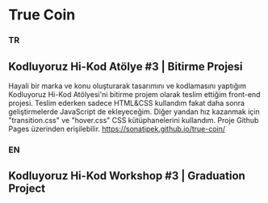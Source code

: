 # True Coin

### TR
## Kodluyoruz Hi-Kod Atölye #3 | Bitirme Projesi

Hayali bir marka ve konu oluşturarak tasarımını ve kodlamasını yaptığım Kodluyoruz Hi-Kod Atölyesi'ni bitirme projem olarak teslim ettiğim front-end projesi. Teslim ederken sadece HTML&CSS kullandım fakat daha sonra geliştirmelerde JavaScript de ekleyeceğim. Diğer yandan hız kazanmak için "transition.css" ve "hover.css" CSS kütüphanelerini kullandım. Proje Github Pages üzerinden erişilebilir.
https://sonatipek.github.io/true-coin/

### EN
## Kodluyoruz Hi-Kod Workshop #3 | Graduation Project
